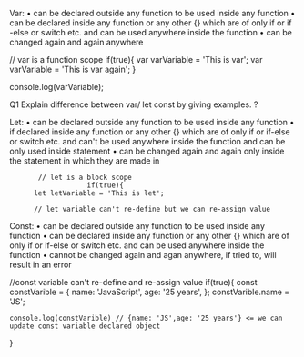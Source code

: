 Var:
•	can be declared outside any function to be used inside any function
•	can be declared inside any function or any other {} which are of only if or if -else or switch etc. and can be used anywhere inside the function
•	can be changed again and again anywhere


// var is a function scope
if(true){
    var varVariable = 'This is var';
    var varVariable = 'This is var again';
}

console.log(varVariable);




Q1 Explain difference between var/ let const by giving examples. ?

Let:
•	can be declared outside any function to be used inside any function
•	if declared inside any function or any other {} which are of only if or if-else or switch etc. and can't be used anywhere inside the function and can be only used inside statement
•	can be changed again and again only inside the statement in which they are made in


	       // let is a block scope
                       if(true){
	      let letVariable = 'This is let';

 	      // let variable can't re-define but we can re-assign value




Const:
•	can be declared outside any function to be used inside any function
•	can be declared inside any function or any other {} which are of only if or if-else or switch etc. and can be used anywhere inside the function
•	cannot be changed again and agan anywhere, if tried to, will result in an error
 


//const variable can't re-define and re-assign value
if(true){
    const constVarible = {
        name: 'JavaScript',
        age: '25 years',
    };
    constVarible.name = 'JS';

    console.log(constVarible) // {name: 'JS',age: '25 years'} <= we can update const variable declared object 
}
